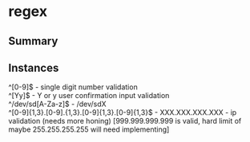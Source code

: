 # regex

## Summary

## Instances

^[0-9]$ - single digit number validation
<br>
^[Yy]$ - Y or y user confirmation input validation
<br>
^\/dev\/sd[A-Za-z]$ - /dev/sdX
<br>
^[0-9]{1,3}.[0-9].{1,3}.[0-9]{1,3}.[0-9]{1,3}$ - XXX.XXX.XXX.XXX - ip validation (needs more honing) [999.999.999.999 is valid, hard limit of maybe 255.255.255.255 will need implementing]
<br>
